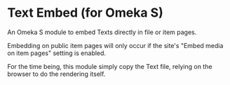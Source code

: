 # Text Embed (for Omeka S)

An Omeka S module to embed Texts directly in file or item pages.

Embedding on public item pages will only occur if the site's "Embed media on
item pages" setting is enabled.

For the time being, this module simply copy the Text
file, relying on the browser to do the rendering itself.
